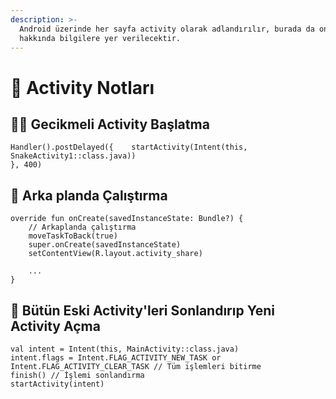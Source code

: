```yaml
---
description: >-
  Android üzerinde her sayfa activity olarak adlandırılır, burada da onlar
  hakkında bilgilere yer verilecektir.
---
```


# 📃 Activity Notları

## 🚶‍♂️ Gecikmeli Activity Başlatma

```text
Handler().postDelayed({    startActivity(Intent(this, SnakeActivity1::class.java))
}, 400)
```

## 🌃 Arka planda Çalıştırma

```text
override fun onCreate(savedInstanceState: Bundle?) {
    // Arkaplanda çalıştırma
    moveTaskToBack(true)
    super.onCreate(savedInstanceState)
    setContentView(R.layout.activity_share)

    ...
}
```

## 🧹 Bütün Eski Activity'leri Sonlandırıp Yeni Activity Açma

```text
val intent = Intent(this, MainActivity::class.java)
intent.flags = Intent.FLAG_ACTIVITY_NEW_TASK or Intent.FLAG_ACTIVITY_CLEAR_TASK // Tüm işlemleri bitirme
finish() // İşlemi sonlandırma
startActivity(intent)
```

